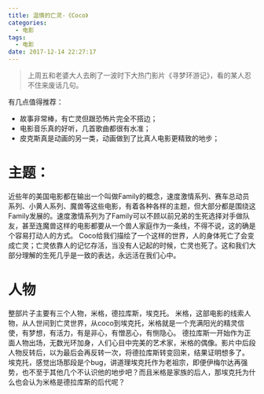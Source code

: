 ```yaml
---
title: 温情的亡灵-《Coco》
categories:
  - 电影
tags:
  - 电影
date: 2017-12-14 22:27:17
---
```

> 上周五和老婆大人去刷了一波时下大热门影片《寻梦环游记》，看的某人忍不住来废话几句。

有几点值得推荐：
* 故事非常棒，有亡灵但跟恐怖片完全不搭边；
* 电影音乐真的好听，几首歌曲都很有水准；
* 皮克斯真是动画的另一类，动画做到了比真人电影更精致的地步；

# 主题：
近些年的美国电影都在输出一个叫做Family的概念，速度激情系列、赛车总动员系列、小黄人系列、魔兽等这些电影，有着各种各样的主题，但大部分都是围绕这Family发展的。速度激情系列为了Family可以不顾以前兄弟的生死选择对手做队友，甚至连魔兽这样的电影都要从一个兽人家庭作为一条线，不得不说，这的确是个容易打动人的方式。
Coco给我们描绘了一个这样的世界，人的身体死亡了会变成亡灵；亡灵依靠人的记忆存活，当没有人记起的时候，亡灵也死了。这和我们大部分理解的生死几乎是一致的表达，永远活在我们心中。

# 人物
整部片子主要有三个人物，米格，德拉库斯，埃克托。
米格，这部电影的线索人物，从人世间到亡灵世界，从coco到埃克托，米格就是一个充满阳光的精灵信使，有梦想，有活力，有是非心，有憎恶心，有恻隐心。
德拉库斯一开始作为正面人物出场，无数光环加身，人们心目中完美的艺术家，米格的偶像。影片中后段人物反转后，以为最后会再反转一次，将德拉库斯转变回来，结果证明想多了。
埃克托，感觉出场那段是个bug，讲道理埃克托作为老祖宗，即便伊梅尔达再强势，也不至于其他几个不认识他的地步吧？而且米格是家族的后人，那埃克托为什么也会认为米格是德拉库斯的后代呢？
